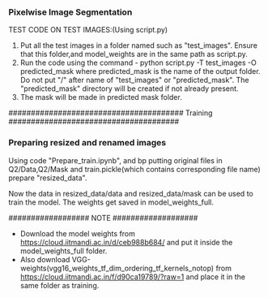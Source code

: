 
### Pixelwise Image Segmentation

TEST CODE ON TEST IMAGES:(Using script.py)

1. Put all the test images in a folder named such as "test_images". Ensure that this folder,and model_weights are in the same path as script.py.
2. Run the code using the command - 
		python script.py -T test_images -O predicted_mask
	where predicted_mask is the name of the output folder. Do not put "/" after name of "test_images" or "predicted_mask". The "predicted_mask"
	directory will be created if not already present.
3. The mask will be made in predicted mask folder.



####################################### Training ######################################

### Preparing resized and renamed images 
Using code "Prepare_train.ipynb", and bp putting original files in Q2/Data,Q2/Mask and train.pickle(which contains corresponding file name) prepare "resized_data". 

Now the data in resized_data/data and resized_data/mask can be used to train the model.
The weights get saved in model_weights_full.


################## NOTE ###################

* Download the model weights from https://cloud.iitmandi.ac.in/d/ceb988b684/ and put it inside the model_weights_full folder.
* Also download VGG-weights(vgg16_weights_tf_dim_ordering_tf_kernels_notop) from https://cloud.iitmandi.ac.in/f/d90ca19789/?raw=1 and place it in the same folder as training.
